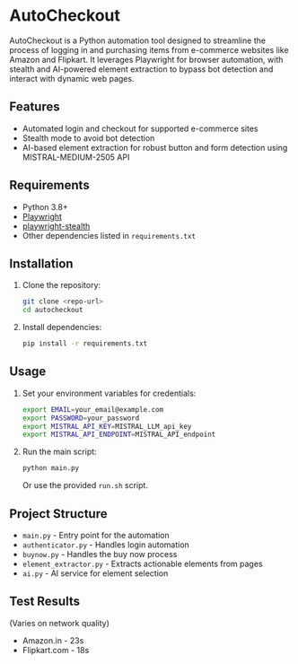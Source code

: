 # AutoCheckout

AutoCheckout is a Python automation tool designed to streamline the process of logging in and purchasing items from e-commerce websites like Amazon and Flipkart. It leverages Playwright for browser automation, with stealth and AI-powered element extraction to bypass bot detection and interact with dynamic web pages.

## Features

-   Automated login and checkout for supported e-commerce sites
-   Stealth mode to avoid bot detection
-   AI-based element extraction for robust button and form detection using MISTRAL-MEDIUM-2505 API

## Requirements

-   Python 3.8+
-   [Playwright](https://playwright.dev/python/)
-   [playwright-stealth](https://github.com/AtuboDad/playwright-stealth)
-   Other dependencies listed in `requirements.txt`

## Installation

1. Clone the repository:
    ```bash
    git clone <repo-url>
    cd autocheckout
    ```
2. Install dependencies:
    ```bash
    pip install -r requirements.txt
    ```

## Usage

1. Set your environment variables for credentials:
    ```bash
    export EMAIL=your_email@example.com
    export PASSWORD=your_password
    export MISTRAL_API_KEY=MISTRAL_LLM_api_key
    export MISTRAL_API_ENDPOINT=MISTRAL_API_endpoint
    ```
2. Run the main script:
    ```bash
    python main.py
    ```
    Or use the provided `run.sh` script.

## Project Structure

-   `main.py` - Entry point for the automation
-   `authenticator.py` - Handles login automation
-   `buynow.py` - Handles the buy now process
-   `element_extractor.py` - Extracts actionable elements from pages
-   `ai.py` - AI service for element selection

## Test Results

(Varies on network quality)

-   Amazon.in - 23s
-   Flipkart.com - 18s

